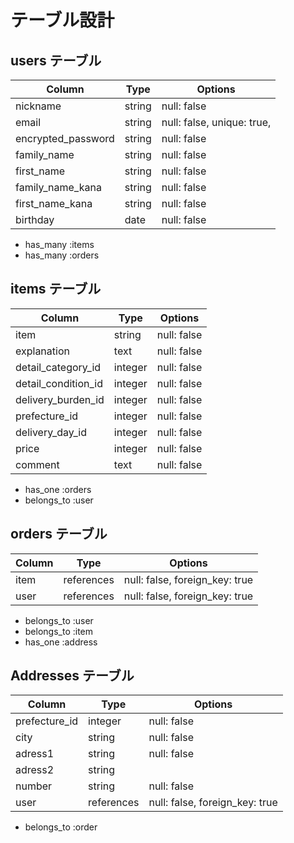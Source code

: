 # テーブル設計

## users テーブル

| Column             | Type   | Options                        |
| ------------------ | ------ | -------------------------------|
| nickname           | string | null: false                    |
| email              | string | null: false, unique: true,     |
| encrypted_password | string | null: false                    |
| family_name        | string | null: false                    |
| first_name         | string | null: false                    |
| family_name_kana   | string | null: false                    |
| first_name_kana    | string | null: false                    |
| birthday           | date   | null: false                    |

- has_many :items 
- has_many :orders

## items テーブル

| Column                 | Type       | Options                        |
| ------------------     | ---------- | ------------------------------ |
| item                   | string     | null: false                    |
| explanation            | text       | null: false                    |
| detail_category_id     | integer    | null: false                    |
| detail_condition_id    | integer    | null: false                    |
| delivery_burden_id     | integer    | null: false                    |
| prefecture_id          | integer    | null: false                    |
| delivery_day_id        | integer    | null: false                    |
| price                  | integer    | null: false                    |
| comment                | text       | null: false                    |

- has_one :orders
- belongs_to :user

##  orders テーブル

| Column               | Type       | Options                        |
| ------               | ---------- | ------------------------------ |
| item                 | references | null: false, foreign_key: true |
| user                 | references | null: false, foreign_key: true |

- belongs_to :user
- belongs_to :item
- has_one  :address

##  Addresses テーブル

| Column               | Type       | Options                        |
| ------               | ---------- | ------------------------------ |
| prefecture_id        | integer    | null: false                    |
| city                 | string     | null: false                    |
| adress1              | string     | null: false                    |
| adress2              | string     |                                |
| number               | string     | null: false                    |
| user                 | references | null: false, foreign_key: true |

- belongs_to :order